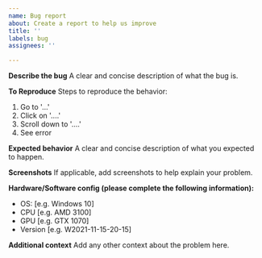 ```yaml
---
name: Bug report
about: Create a report to help us improve
title: ''
labels: bug
assignees: ''

---
```


**Describe the bug**
A clear and concise description of what the bug is.

**To Reproduce**
Steps to reproduce the behavior:
1. Go to '...'
2. Click on '....'
3. Scroll down to '....'
4. See error

**Expected behavior**
A clear and concise description of what you expected to happen.

**Screenshots**
If applicable, add screenshots to help explain your problem.

**Hardware/Software config (please complete the following information):**
 - OS: [e.g. Windows 10]
 - CPU [e.g. AMD 3100]
 - GPU [e.g. GTX 1070]
 - Version [e.g. W2021-11-15-20-15]

**Additional context**
Add any other context about the problem here.

